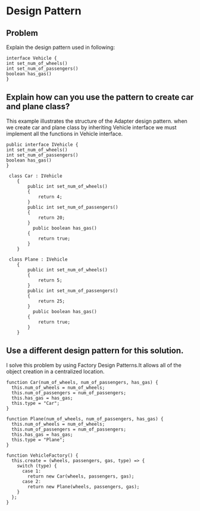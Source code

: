 # Design Pattern

##  Problem
Explain the design pattern used in following:
```
interface Vehicle {
int set_num_of_wheels()
int set_num_of_passengers()
boolean has_gas()
}
```

## Explain how can you use the pattern to create car and plane class?


This example illustrates the structure of the Adapter design pattern. when we create car and plane class by inheriting Vehicle interface we must implement all the functions in Vehicle  interface.

```
public interface IVehicle {
int set_num_of_wheels()
int set_num_of_passengers()
boolean has_gas()
}
```
```
 class Car : IVehicle
    {
        public int set_num_of_wheels()
        {
            return 4;
        }
        public int set_num_of_passengers()
        {
            return 20;
        }
          public boolean has_gas()
        {
            return true;
        }
    }
```
```
 class Plane : IVehicle
    {
        public int set_num_of_wheels()
        {
            return 5;
        }
        public int set_num_of_passengers()
        {
            return 25;
        }
          public boolean has_gas()
        {
            return true;
        }
    }
```

## Use a different design pattern for this solution.

I solve this problem by using Factory Design Patterns.It allows all of the object creation in a centralized location.
```
function Car(num_of_wheels, num_of_passengers, has_gas) {
  this.num_of_wheels = num_of_wheels;
  this.num_of_passengers = num_of_passengers;
  this.has_gas = has_gas;
  this.type = "Car";
}

function Plane(num_of_wheels, num_of_passengers, has_gas) {
  this.num_of_wheels = num_of_wheels;
  this.num_of_passengers = num_of_passengers;
  this.has_gas = has_gas;
  this.type = "Plane";
}

function VehicleFactory() {
  this.create = (wheels, passengers, gas, type) => {
    switch (type) {
      case 1:
        return new Car(wheels, passengers, gas);
      case 2:
        return new Plane(wheels, passengers, gas);
    }
  };
}
```
